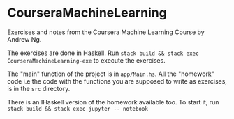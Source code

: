 # CourseraMachineLearning
Exercises and notes from the Coursera Machine Learning Course by Andrew Ng.

The exercises are done in Haskell. Run `stack build && stack exec CourseraMachineLearning-exe` to execute the exercises.

The "main" function of the project is in `app/Main.hs`. All the "homework" code i.e the code with the functions you are supposed to write as exercises, is in the `src` directory.

There is an IHaskell version of the homework available too. To start it, run `stack build && stack exec jupyter -- notebook`
